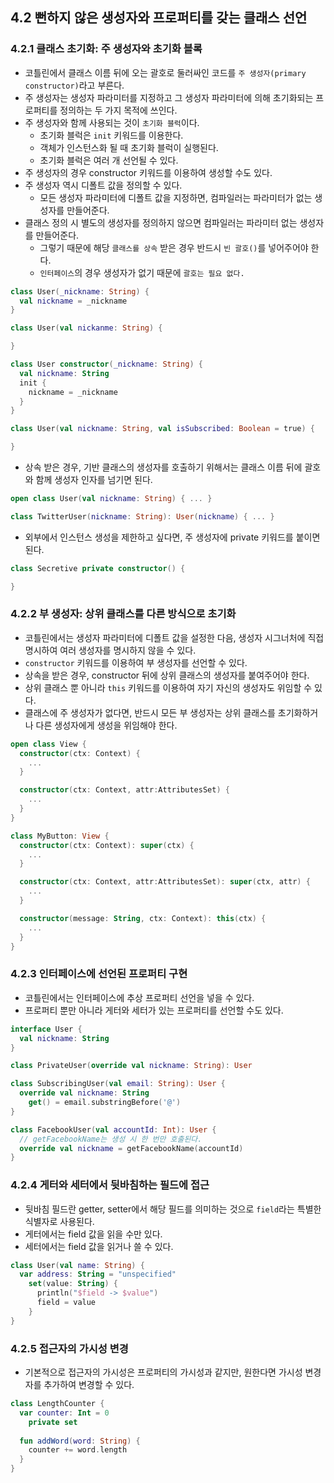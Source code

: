 
## 4.2 뻔하지 않은 생성자와 프로퍼티를 갖는 클래스 선언

### 4.2.1 클래스 초기화: 주 생성자와 초기화 블록

- 코틀린에서 클래스 이름 뒤에 오는 괄호로 둘러싸인 코드를 `주 생성자(primary constructor)`라고 부른다.
- 주 생성자는 생성자 파라미터를 지정하고 그 생성자 파라미터에 의해 초기화되는 프로퍼티를 정의하는 두 가지 목적에 쓰인다.
- 주 생성자와 함께 사용되는 것이 `초기화 블럭`이다.
  - 초기화 블럭은 `init` 키워드를 이용한다.
  - 객체가 인스턴스화 될 때 초기화 블럭이 실행된다.
  - 초기화 블럭은 여러 개 선언될 수 있다.
- 주 생성자의 경우 constructor 키워드를 이용하여 생성할 수도 있다.
- 주 생성자 역시 디폴트 값을 정의할 수 있다.
  - 모든 생성자 파라미터에 디폴트 값을 지정하면, 컴파일러는 파라미터가 없는 생성자를 만들어준다.
- 클래스 정의 시 별도의 생성자를 정의하지 않으면 컴파일러는 파라미터 없는 생성자를 만들어준다.
  - 그렇기 때문에 해당 `클래스를 상속` 받은 경우 반드시 `빈 괄호()`를 넣어주어야 한다.
  - `인터페이스`의 경우 생성자가 없기 때문에 `괄호는 필요 없다.`

```kotlin
class User(_nickname: String) {
  val nickname = _nickname
}

class User(val nickanme: String) {

}

class User constructor(_nickname: String) {
  val nickname: String
  init {
    nickname = _nickname
  }
}

class User(val nickname: String, val isSubscribed: Boolean = true) {

}
```

- 상속 받은 경우, 기반 클래스의 생성자를 호출하기 위해서는 클래스 이름 뒤에 괄호와 함께 생성자 인자를 넘기면 된다.

```kotlin
open class User(val nickname: String) { ... }

class TwitterUser(nickname: String): User(nickname) { ... }
```

- 외부에서 인스턴스 생성을 제한하고 싶다면, 주 생성자에 private 키워드를 붙이면 된다.

```kotlin
class Secretive private constructor() {

}
```

### 4.2.2 부 생성자: 상위 클래스를 다른 방식으로 초기화

- 코틀린에서는 생성자 파라미터에 디폴트 값을 설정한 다음, 생성자 시그너처에 직접 명시하여 여러 생성자를 명시하지 않을 수 있다.
- `constructor` 키워드를 이용하여 부 생성자를 선언할 수 있다.
- 상속을 받은 경우, constructor 뒤에 상위 클래스의 생성자를 붙여주어야 한다.
- 상위 클래스 뿐 아니라 `this` 키워드를 이용하여 자기 자신의 생성자도 위임할 수 있다.
- 클래스에 주 생성자가 없다면, 반드시 모든 부 생성자는 상위 클래스를 초기화하거나 다른 생성자에게 생성을 위임해야 한다.

```kotlin
open class View {
  constructor(ctx: Context) {
    ...
  }

  constructor(ctx: Context, attr:AttributesSet) {
    ...
  }
}

class MyButton: View {
  constructor(ctx: Context): super(ctx) {
    ...
  }

  constructor(ctx: Context, attr:AttributesSet): super(ctx, attr) {
    ...
  }

  constructor(message: String, ctx: Context): this(ctx) {
    ...
  }
}

```

### 4.2.3 인터페이스에 선언된 프로퍼티 구현

- 코틀린에서는 인터페이스에 추상 프로퍼티 선언을 넣을 수 있다.
- 프로퍼티 뿐만 아니라 게터와 세터가 있는 프로퍼티를 선언할 수도 있다.

```kotlin
interface User {
  val nickname: String
}

class PrivateUser(override val nickname: String): User

class SubscribingUser(val email: String): User {
  override val nickname: String
    get() = email.substringBefore('@')
}

class FacebookUser(val accountId: Int): User {
  // getFacebookName는 생성 시 한 번만 호출된다.
  override val nickname = getFacebookName(accountId)
}
```

### 4.2.4 게터와 세터에서 뒷바침하는 필드에 접근

- 뒷바침 필드란 getter, setter에서 해당 필드를 의미하는 것으로 `field`라는 특별한 식별자로 사용된다.
- 게터에서는 field 값을 읽을 수만 있다.
- 세터에서는 field 값을 읽거나 쓸 수 있다.

```kotlin
class User(val name: String) {
  var address: String = "unspecified"
    set(value: String) {
      println("$field -> $value")
      field = value
    }
}
```

### 4.2.5 접근자의 가시성 변경

- 기본적으로 접근자의 가시성은 프로퍼티의 가시성과 같지만, 원한다면 가시성 변경자를 추가하여 변경할 수 있다.

```kotlin
class LengthCounter {
  var counter: Int = 0
    private set
  
  fun addWord(word: String) {
    counter += word.length
  }
}
```
